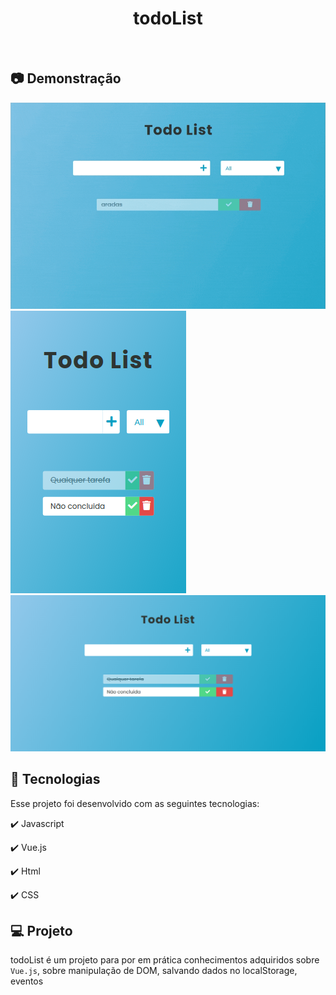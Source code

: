 <h1 align="center">
   todoList
</h1>

<br>

## :camera: Demonstração

![gif](./assets/img/todoList.gif)
![png2](./assets/img/mobileX.png)
![png3](./assets/img/web.png)


## :rocket: Tecnologias

Esse projeto foi desenvolvido com as seguintes tecnologias:

✔️ Javascript

✔️ Vue.js

✔️ Html

✔️ CSS




## 💻 Projeto

todoList é um projeto para por em prática conhecimentos adquiridos sobre `Vue.js`, sobre manipulação de DOM, salvando dados no localStorage, eventos

